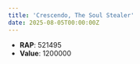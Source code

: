 ```yaml
---
title: 'Crescendo, The Soul Stealer'
date: 2025-08-05T00:00:00Z
---
```

- **RAP**: 521495
- **Value**: 1200000
